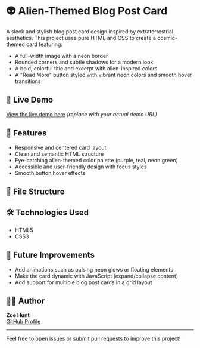 # 👽 Alien-Themed Blog Post Card

A sleek and stylish blog post card design inspired by extraterrestrial aesthetics. This project uses pure HTML and CSS to create a cosmic-themed card featuring:

- A full-width image with a neon border  
- Rounded corners and subtle shadows for a modern look  
- A bold, colorful title and excerpt with alien-inspired colors  
- A "Read More" button styled with vibrant neon colors and smooth hover transitions  

## 🌌 Live Demo
[View the live demo here](https://your-demo-link.com) *(replace with your actual demo URL)*

## 🚀 Features
- Responsive and centered card layout  
- Clean and semantic HTML structure  
- Eye-catching alien-themed color palette (purple, teal, neon green)  
- Accessible and user-friendly design with focus styles  
- Smooth button hover effects  

## 📂 File Structure

## 🛠️ Technologies Used
- HTML5  
- CSS3  

## 🎯 Future Improvements
- Add animations such as pulsing neon glows or floating elements  
- Make the card dynamic with JavaScript (expand/collapse content)  
- Add support for multiple blog post cards in a grid layout  

## 👩‍💻 Author
**Zoe Hunt**  
[GitHub Profile](https://github.com/zohunt)

---

Feel free to open issues or submit pull requests to improve this project!

